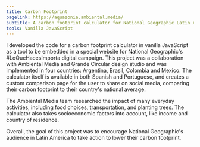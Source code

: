 ```yaml
---
title: Carbon Footprint
pagelink: https://aquazonia.ambiental.media/
subtitle: A carbon footprint calculator for National Geographic Latin America
tools: Vanilla JavaScript
---
```


I developed the code for a carbon footprint calculator in vanilla JavaScript as a tool to be embedded in a special website for National Geographic's #LoQueHacesImporta digital campaign. This project was a collaboration with Ambiental Media and Grande Circular design studio and was implemented in four countries: Argentina, Brasil, Colombia and Mexico. The calculator itself is available in both Spanish and Portuguese, and creates a custom comparison page for the user to share on social media, comparing their carbon footprint to their country's national average. 

The Ambiental Media team researched the impact of many everyday activities, including food choices, transportation, and planting trees. The calculator also takes socioeconomic factors into account, like income and country of residence. 

Overall, the goal of this project was to encourage National Geographic's audience in Latin America to take action to lower their carbon footprint.
